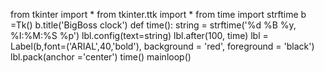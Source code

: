 from tkinter import *
from tkinter.ttk import *
from time import strftime
b =Tk()
b.title('BigBoss clock')
def time():
    string = strftime('%d %B %y, %I:%M:%S %p')
    lbl.config(text=string)
    lbl.after(100, time)
lbl = Label(b,font=('ARIAL',40,'bold'),
            background = 'red',
            foreground = 'black')
lbl.pack(anchor ='center')
time()
mainloop()
